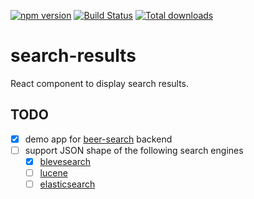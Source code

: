 [![npm version](https://badge.fury.io/js/react-search-results.svg)](https://badge.fury.io/js/react-search-results)
[![Build Status](https://travis-ci.org/reactbits/search-results.svg?branch=master)](https://travis-ci.org/reactbits/search-results)
[![Total downloads](https://img.shields.io/npm/dt/react-search-results.svg)](https://www.npmjs.com/package/react-search-results)

# search-results
React component to display search results.

## TODO
* [x] demo app for [beer-search](https://github.com/blevesearch/beer-search) backend
* [ ] support JSON shape of the following search engines
	* [x] [blevesearch](https://github.com/blevesearch)
	* [ ] [lucene](https://lucene.apache.org/)
	* [ ] [elasticsearch](https://github.com/elastic/elasticsearch)
